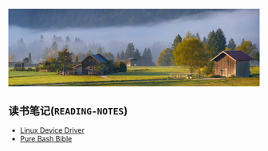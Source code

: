 ![home](/img/home-bg.jpg)

## 读书笔记(`READING-NOTES`)

* [Linux Device Driver](https://abodu.github.io/gb-linux-device-driver)
* [Pure Bash Bible](https://abodu.github.io/gb-pure-bash-bible)
